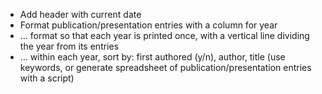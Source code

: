 - Add header with current date
- Format publication/presentation entries with a column for year
- ... format so that each year is printed once, with a vertical line dividing the year from its entries
- ... within each year, sort by: first authored (y/n), author, title (use keywords, or generate spreadsheet of publication/presentation entries with a script)
